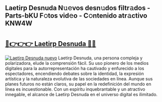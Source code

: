 ## Laetirp Desnuda N𝚞𝚎vos desn𝚞dos filtr𝚊dos - Parts-bKU F𝚘tos vid𝚎o - C𝚘ntenido atr𝚊ctivo KNW4W

# <h2><a href="http://mb4a8c.tromn.icu/?c=Laetirp+Desnuda">🔗👉👉👉 Laetirp Desnuda 🔗🔗</a></h2>

[![Laetirp Desnuda nuevo](https://i.imgur.com/pEAQMta.gif)](http://mb4a8c.tromn.icu/?c=Laetirp+Desnuda)
Laetirp Desnuda, una persona compleja y polarizadora, elude la comprensión fácil. Su uso pionero de los medios digitales para la autorrepresentación ha cautivado y enfurecido a los espectadores, encendiendo debates sobre la identidad, la expresión artística y la naturaleza evolutiva de las sociedades en línea. Aunque sus planes futuros no están claros, su papel en la redefinición del mundo en línea es incuestionable. Con un espíritu inquebrantable y un atractivo innegable, el alcance de Laetirp Desnuda en el universo digital es ilimitado.

